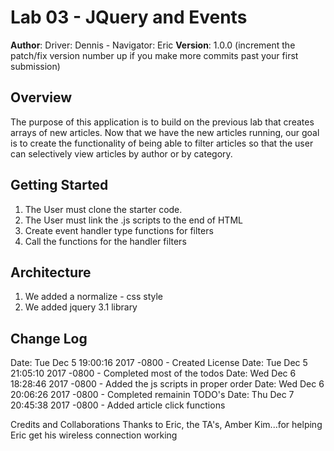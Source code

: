 # Lab 03 - JQuery and Events

**Author**: Driver: Dennis - Navigator: Eric
**Version**: 1.0.0 (increment the patch/fix version number up if you make more commits past your first submission)

## Overview
The purpose of this application is to build on the previous lab that creates arrays of new articles. Now that we have the new articles running, our goal is to create the functionality of being able to filter articles so that the user can selectively view articles by author or by category.


## Getting Started
1. The User must clone the starter code.
2. The User must link the .js scripts to the end of HTML
3. Create event handler type functions for filters
4. Call the functions for the handler filters 

## Architecture
1. We added a normalize - css style
2. We added jquery 3.1 library


## Change Log

Date:   Tue Dec 5 19:00:16 2017 -0800 - Created License
Date:   Tue Dec 5 21:05:10 2017 -0800 - Completed most of the todos
Date:   Wed Dec 6 18:28:46 2017 -0800 - Added the js scripts in proper order
Date:   Wed Dec 6 20:06:26 2017 -0800 - Completed remainin TODO's
Date:   Thu Dec 7 20:45:38 2017 -0800 - Added article click functions

Credits and Collaborations
Thanks to Eric, the TA's, Amber Kim...for helping Eric get his wireless connection working